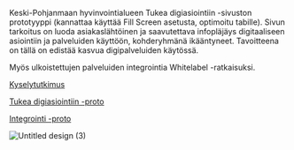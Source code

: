 Keski-Pohjanmaan hyvinvointialueen Tukea digiasiointiin -sivuston prototyyppi (kannattaa käyttää Fill Screen asetusta, optimoitu tabille). Sivun tarkoitus on luoda asiakaslähtöinen ja saavutettava infopläjäys digitaaliseen asiointiin ja palveluiden käyttöön, kohderyhmänä ikääntyneet. Tavoitteena on tällä on edistää kasvua digipalveluiden käytössä.

Myös ulkoistettujen palveluiden integrointia Whitelabel -ratkaisuksi.

[Kyselytutkimus](https://forms.gle/w7zsg5mbGomfjQz9A)

[Tukea digiasiointiin -proto](https://www.figma.com/design/ouxr4ZJgPXTLJzoYnh4da6/Digituki?node-id=0-1&t=K5KRqP3uvxHMO401-1)

[Integrointi -proto](https://www.figma.com/design/hIA708s4iNAphiygftYidF/Integrointi?node-id=1-4&t=SqTPTcdsoNEgkFs8-1)

![Untitled design (3)](https://github.com/user-attachments/assets/a9aced46-303d-44be-9c2f-c180c58654f0)
